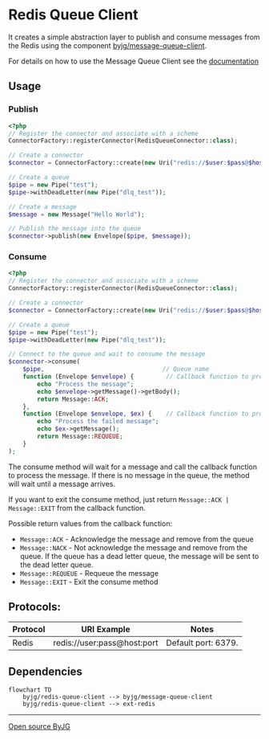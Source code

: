 # Redis Queue Client

It creates a simple abstraction layer to publish and consume messages from the Redis using the component [byjg/message-queue-client](https://github.com/byjg/message-queue-client).

For details on how to use the Message Queue Client see the [documentation](https://github.com/byjg/message-queue-client)

## Usage

### Publish

```php
<?php
// Register the connector and associate with a scheme
ConnectorFactory::registerConnector(RedisQueueConnector::class);

// Create a connector
$connector = ConnectorFactory::create(new Uri("redis://$user:$pass@$host:$port"));

// Create a queue
$pipe = new Pipe("test");
$pipe->withDeadLetter(new Pipe("dlq_test"));

// Create a message
$message = new Message("Hello World");

// Publish the message into the queue
$connector->publish(new Envelope($pipe, $message));
```

### Consume

```php
<?php
// Register the connector and associate with a scheme
ConnectorFactory::registerConnector(RedisQueueConnector::class);

// Create a connector
$connector = ConnectorFactory::create(new Uri("redis://$user:$pass@$host:$port"));

// Create a queue
$pipe = new Pipe("test");
$pipe->withDeadLetter(new Pipe("dlq_test"));

// Connect to the queue and wait to consume the message
$connector->consume(
    $pipe,                                 // Queue name
    function (Envelope $envelope) {         // Callback function to process the message
        echo "Process the message";
        echo $envelope->getMessage()->getBody();
        return Message::ACK;
    },
    function (Envelope $envelope, $ex) {    // Callback function to process the failed message
        echo "Process the failed message";
        echo $ex->getMessage();
        return Message::REQUEUE;
    }
);
```

The consume method will wait for a message and call the callback function to process the message.
If there is no message in the queue, the method will wait until a message arrives.

If you want to exit the consume method, just return `Message::ACK | Message::EXIT` from the callback function.

Possible return values from the callback function:

* `Message::ACK` - Acknowledge the message and remove from the queue
* `Message::NACK` - Not acknowledge the message and remove from the queue. If the queue has a dead letter queue, the message will be sent to the dead letter queue.
* `Message::REQUEUE` - Requeue the message
* `Message::EXIT` - Exit the consume method

## Protocols:

| Protocol | URI Example                                         | Notes                                                                                  |
|----------|-----------------------------------------------------|----------------------------------------------------------------------------------------|
| Redis    | redis://user:pass@host:port                         | Default port: 6379.                                                                    |

## Dependencies

```mermaid
flowchart TD
    byjg/redis-queue-client --> byjg/message-queue-client
    byjg/redis-queue-client --> ext-redis
```
----
[Open source ByJG](http://opensource.byjg.com)
